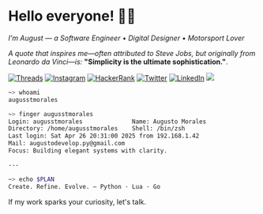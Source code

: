 # Hello everyone! 👋🏼

*I’m August — a Software Engineer* • *Digital Designer* • *Motorsport Lover*
<br>

*A quote that inspires me—often attributed to Steve Jobs, but originally from Leonardo da Vinci—is:* **"Simplicity is the ultimate sophistication."**.



[![Threads](https://img.shields.io/badge/-Threads-000000?style=flat&logo=threads&logoColor=white)](https://www.threads.net/@augusst_morales)
[![Instagram](https://img.shields.io/badge/-Instagram-ffffff?style=flat&logo=instagram&logoColor=000000)](https://www.instagram.com/augusst_morales/)
[![HackerRank](https://img.shields.io/badge/-HackerRank-000000?style=flat&logo=hackerrank&logoColor=white)](https://www.hackerrank.com/profile/AugusstMorales)
[![Twitter](https://img.shields.io/badge/-Twitter-ffffff?style=flat&logo=x&logoColor=000000)](https://x.com/Augusst_morales)
[![LinkedIn](https://img.shields.io/badge/-LinkedIn-000000?style=flat&logo=linkedin&logoColor=white)](https://www.linkedin.com/in/augusstmorales/)
![](https://komarev.com/ghpvc/?username=AugusstMorales&style=flat&color=000000)




``` zsh
~> whoami
augusstmorales

~> finger augusstmorales
Login: augusstmorales              Name: Augusto Morales
Directory: /home/augusstmorales    Shell: /bin/zsh
Last login: Sat Apr 26 20:31:00 2025 from 192.168.1.42
Mail: augustodevelop.py@gmail.com
Focus: Building elegant systems with clarity.

---

~> echo $PLAN
Create. Refine. Evolve. — Python · Lua · Go


```

If my work sparks your curiosity, let's talk.



